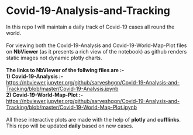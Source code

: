 # Covid-19-Analysis-and-Tracking
In this repo I will maintain a daily track of Covid-19 cases all round the world.<br />
<br />
For viewing both the Covid-19-Analysis and Covid-19-World-Map-Plot files on **NbViewer** (as it presents a rich view of the notebook) as github renders static images not dynamic plotly charts.<br />
<br />
**The links to NbViewer of the follwing files are :-**<br />
  **1) Covid-19-Analysis :-** https://nbviewer.jupyter.org/github/sarveshggn/Covid-19-Analysis-and-Tracking/blob/master/Covid-19-Analysis.ipynb<br />
  **2) Covid-19-World-Map-Plot :-** https://nbviewer.jupyter.org/github/sarveshggn/Covid-19-Analysis-and-Tracking/blob/master/Covid-19-World-Map-Plot.ipynb<br />
<br />
All these interactive plots are made with the help of **plotly** and **cufflinks**.<br />
This repo will be updated **daily** based on new cases.<br />
